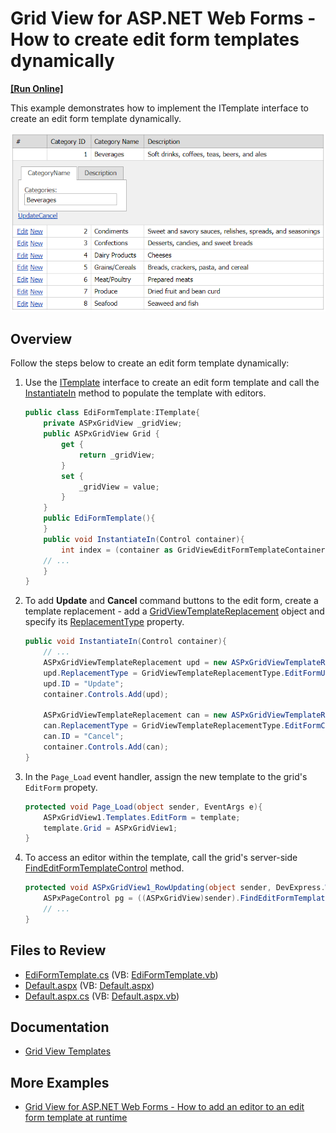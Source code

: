 # Grid View for ASP.NET Web Forms - How to create edit form templates dynamically
<!-- run online -->
**[[Run Online]](https://codecentral.devexpress.com/e986/)**
<!-- run online end -->
This example demonstrates how to implement the ITemplate interface to create an edit form template dynamically.

![Edit form template](createTemplate.png)

## Overview

Follow the steps below to create an edit form template dynamically:

1. Use the [ITemplate](https://learn.microsoft.com/en-us/dotnet/api/system.web.ui.itemplate?redirectedfrom=MSDN&view=netframework-4.8.1) interface to create an edit form template and call the [InstantiateIn](https://learn.microsoft.com/en-us/dotnet/api/system.web.ui.itemplate.instantiatein?redirectedfrom=MSDN&view=netframework-4.8.1#System_Web_UI_ITemplate_InstantiateIn_System_Web_UI_Control_) method to populate the template with editors.

    ```csharp
    public class EdiFormTemplate:ITemplate{
        private ASPxGridView _gridView;
        public ASPxGridView Grid {
            get {
                return _gridView;
            }
            set {
                _gridView = value;
            }
        }
        public EdiFormTemplate(){
	    }
        public void InstantiateIn(Control container){
            int index = (container as GridViewEditFormTemplateContainer).VisibleIndex;
        // ...
        }
    }
    ```

2. To add **Update** and **Cancel** command buttons to the edit form, create a template replacement - add a [GridViewTemplateReplacement](https://docs.devexpress.com/AspNet/DevExpress.Web.ASPxGridViewTemplateReplacement) object and specify its [ReplacementType](https://docs.devexpress.com/AspNet/DevExpress.Web.ASPxGridViewTemplateReplacement.ReplacementType) property.

    ```csharp
    public void InstantiateIn(Control container){
        // ...
        ASPxGridViewTemplateReplacement upd = new ASPxGridViewTemplateReplacement();
        upd.ReplacementType = GridViewTemplateReplacementType.EditFormUpdateButton;
        upd.ID = "Update";
        container.Controls.Add(upd);

        ASPxGridViewTemplateReplacement can = new ASPxGridViewTemplateReplacement();
        can.ReplacementType = GridViewTemplateReplacementType.EditFormCancelButton;
        can.ID = "Cancel";
        container.Controls.Add(can);
    }
    ```

3. In the `Page_Load` event handler, assign the new template to the grid's `EditForm` propety.

    ```csharp
    protected void Page_Load(object sender, EventArgs e){
        ASPxGridView1.Templates.EditForm = template;
        template.Grid = ASPxGridView1;
    }
    ```

4. To access an editor within the template, call the grid's server-side [FindEditFormTemplateControl](https://docs.devexpress.com/AspNet/DevExpress.Web.ASPxGridView.FindEditFormTemplateControl(System.String)) method.

    ```csharp
    protected void ASPxGridView1_RowUpdating(object sender, DevExpress.Web.Data.ASPxDataUpdatingEventArgs e){
        ASPxPageControl pg = ((ASPxGridView)sender).FindEditFormTemplateControl("ASPxPageControl1") as ASPxPageControl;
        // ...
    }
    ```

## Files to Review

* [EdiFormTemplate.cs](./CS/WebSite/App_Code/EdiFormTemplate.cs) (VB: [EdiFormTemplate.vb](./VB/WebSite/App_Code/EdiFormTemplate.vb))
* [Default.aspx](./CS/WebSite/Default.aspx) (VB: [Default.aspx](./VB/WebSite/Default.aspx))
* [Default.aspx.cs](./CS/WebSite/Default.aspx.cs) (VB: [Default.aspx.vb](./VB/WebSite/Default.aspx.vb))

## Documentation

* [Grid View Templates](https://docs.devexpress.com/AspNet/3718/components/grid-view/concepts/templates)

## More Examples

* [Grid View for ASP.NET Web Forms - How to add an editor to an edit form template at runtime](https://github.com/DevExpress-Examples/aspxgridview-how-to-load-usercontrol-within-editformtemplate-at-runtime-e3735)
